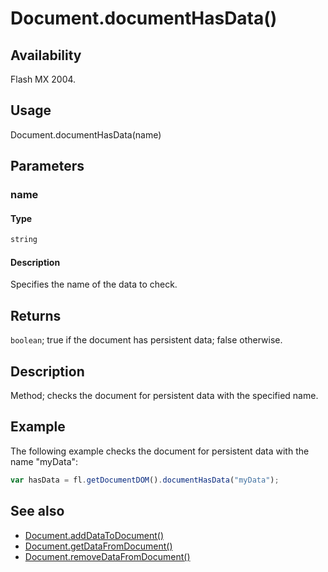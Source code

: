 # Document.documentHasData()

## Availability

Flash MX 2004.

## Usage

Document.documentHasData(name)

## Parameters

### **name**

#### Type

```typescript
string
```

#### Description

Specifies the name of the data to check.

## Returns

`boolean`; true if the document has persistent data; false otherwise.

## Description

Method; checks the document for persistent data with the specified name.

## Example

The following example checks the document for persistent data with the name "myData":

```javascript
var hasData = fl.getDocumentDOM().documentHasData("myData");
```

## See also

- [Document.addDataToDocument()](../Document_object/Document1.md)
- [Document.getDataFromDocument()](../Document_object/Document76.md)
- [Document.removeDataFromDocument()](../Document_object/Document250.md)
